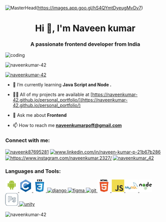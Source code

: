 ![MasterHead](https://camo.githubusercontent.com/ccdb07a5f71a6b9e6c96f56e11f2c74ac57e007b745ec6206f5a938a5b33fb75/68747470733a2f2f6d69726f2e6d656469756d2e636f6d2f6d61782f313430302f312a764249536b785a5a7150544a786663364a39783461512e676966)(https://images.app.goo.gl/hS4QYmtDyeugMvDv7)
<h1 align="center">Hi 👋, I'm Naveen kumar</h1>
<h3 align="center">A passionate frontend developer from India</h3>
<img aling="right" alt="coding" width="400" src="https://user-images.githubusercontent.com/19783675/259906130-5d3c8800-fb00-45d0-b9dd-7eb82f057baf.gif">

<p align="left"> <img src="https://komarev.com/ghpvc/?username=naveenkumar-42&label=Profile%20views&color=0e75b6&style=flat" alt="naveenkumar-42" /> </p>

<p align="left"> <a href="https://github.com/ryo-ma/github-profile-trophy"><img src="https://github-profile-trophy.vercel.app/?username=naveenkumar-42" alt="naveenkumar-42" /></a> </p>

- 🌱 I’m currently learning **Java Script and Node .**

- 👨‍💻 All of my projects are available at [https://naveenkumar-42.github.io/personal_portfolio/](https://naveenkumar-42.github.io/personal_portfolio/)

- 💬 Ask me about **Frontend**

- 📫 How to reach me **naveenkumarpoff@gmail.com**

<h3 align="left">Connect with me:</h3>
<p align="left">
<a href="https://twitter.com/naveenk87695281" target="blank"><img align="center" src="https://raw.githubusercontent.com/rahuldkjain/github-profile-readme-generator/master/src/images/icons/Social/twitter.svg" alt="naveenk87695281" height="30" width="40" /></a>
<a href="https://linkedin.com/in/www.linkedin.com/in/naveen-kumar-p-21b67b286" target="blank"><img align="center" src="https://raw.githubusercontent.com/rahuldkjain/github-profile-readme-generator/master/src/images/icons/Social/linked-in-alt.svg" alt="www.linkedin.com/in/naveen-kumar-p-21b67b286" height="30" width="40" /></a>
<a href="https://instagram.com/https://www.instagram.com/naveenkumar.2327/" target="blank"><img align="center" src="https://raw.githubusercontent.com/rahuldkjain/github-profile-readme-generator/master/src/images/icons/Social/instagram.svg" alt="https://www.instagram.com/naveenkumar.2327/" height="30" width="40" /></a>
<a href="https://discord.gg/naveenkumar_42" target="blank"><img align="center" src="https://raw.githubusercontent.com/rahuldkjain/github-profile-readme-generator/master/src/images/icons/Social/discord.svg" alt="naveenkumar_42" height="30" width="40" /></a>
</p>

<h3 align="left">Languages and Tools:</h3>
<p align="left"> <a href="https://developer.android.com" target="_blank" rel="noreferrer"> <img src="https://raw.githubusercontent.com/devicons/devicon/master/icons/android/android-original-wordmark.svg" alt="android" width="40" height="40"/> </a> <a href="https://www.cprogramming.com/" target="_blank" rel="noreferrer"> <img src="https://raw.githubusercontent.com/devicons/devicon/master/icons/c/c-original.svg" alt="c" width="40" height="40"/> </a> <a href="https://www.w3schools.com/css/" target="_blank" rel="noreferrer"> <img src="https://raw.githubusercontent.com/devicons/devicon/master/icons/css3/css3-original-wordmark.svg" alt="css3" width="40" height="40"/> </a> <a href="https://www.djangoproject.com/" target="_blank" rel="noreferrer"> <img src="https://cdn.worldvectorlogo.com/logos/django.svg" alt="django" width="40" height="40"/> </a> <a href="https://www.figma.com/" target="_blank" rel="noreferrer"> <img src="https://www.vectorlogo.zone/logos/figma/figma-icon.svg" alt="figma" width="40" height="40"/> </a> <a href="https://git-scm.com/" target="_blank" rel="noreferrer"> <img src="https://www.vectorlogo.zone/logos/git-scm/git-scm-icon.svg" alt="git" width="40" height="40"/> </a> <a href="https://www.w3.org/html/" target="_blank" rel="noreferrer"> <img src="https://raw.githubusercontent.com/devicons/devicon/master/icons/html5/html5-original-wordmark.svg" alt="html5" width="40" height="40"/> </a> <a href="https://developer.mozilla.org/en-US/docs/Web/JavaScript" target="_blank" rel="noreferrer"> <img src="https://raw.githubusercontent.com/devicons/devicon/master/icons/javascript/javascript-original.svg" alt="javascript" width="40" height="40"/> </a> <a href="https://www.mysql.com/" target="_blank" rel="noreferrer"> <img src="https://raw.githubusercontent.com/devicons/devicon/master/icons/mysql/mysql-original-wordmark.svg" alt="mysql" width="40" height="40"/> </a> <a href="https://nodejs.org" target="_blank" rel="noreferrer"> <img src="https://raw.githubusercontent.com/devicons/devicon/master/icons/nodejs/nodejs-original-wordmark.svg" alt="nodejs" width="40" height="40"/> </a> <a href="https://www.photoshop.com/en" target="_blank" rel="noreferrer"> <img src="https://raw.githubusercontent.com/devicons/devicon/master/icons/photoshop/photoshop-line.svg" alt="photoshop" width="40" height="40"/> </a> <a href="https://unity.com/" target="_blank" rel="noreferrer"> <img src="https://www.vectorlogo.zone/logos/unity3d/unity3d-icon.svg" alt="unity" width="40" height="40"/> </a> </p>

<p><img align="center" src="https://github-readme-stats.vercel.app/api/top-langs?username=naveenkumar-42&show_icons=true&locale=en&layout=compact" alt="naveenkumar-42" /></p>
